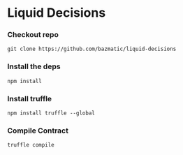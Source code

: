 # Liquid Decisions


### Checkout repo

```
git clone https://github.com/bazmatic/liquid-decisions
```


### Install the deps

```
npm install
```

### Install truffle

```
npm install truffle --global
```

### Compile Contract 

```
truffle compile
```